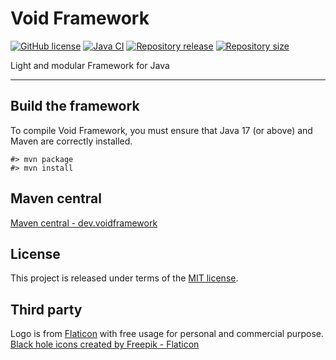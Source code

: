 # Void Framework

[![GitHub license](https://img.shields.io/badge/license-MIT-blue.svg)](https://raw.githubusercontent.com/voidframework/voidframework/master/LICENSE)
[![Java CI](https://img.shields.io/github/workflow/status/voidframework/voidframework/Java%20CI)](https://github.com/voidframework/voidframework/actions/workflows/main.yml)
[![Repository release](https://img.shields.io/github/v/release/voidframework/voidframework)](https://github.com/voidframework/voidframework/releases)
[![Repository size](https://img.shields.io/github/repo-size/voidframework/voidframework.svg?logo=git)](https://github.com/voidframework/voidframework)

Light and modular Framework for Java
*****



## Build the framework
To compile Void Framework, you must ensure that Java 17 (or above) and Maven are correctly
installed.

    #> mvn package
    #> mvn install



## Maven central
[Maven central - dev.voidframework](https://search.maven.org/search?q=g:dev.voidframework)



## License
This project is released under terms of the [MIT license](https://raw.githubusercontent.com/voidframework/voidframework/master/LICENSE).



## Third party

Logo is from [Flaticon](https://www.flaticon.com/free-icon/black-hole_1873555) with 
free usage for personal and commercial purpose. <a href="https://www.flaticon.com/free-icons/black-hole" title="black hole icons">Black hole icons created by Freepik - Flaticon</a>
